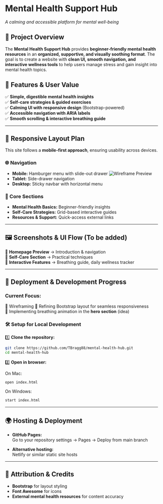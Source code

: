 # Mental Health Support Hub

_A calming and accessible platform for mental well-being_

## 📝 Project Overview

The **Mental Health Support Hub** provides **beginner-friendly mental health resources** in an **organized, supportive, and visually soothing format**. The goal is to create a website with **clean UI, smooth navigation, and interactive wellness tools** to help users manage stress and gain insight into mental health topics.

## 🌟 Features & User Value

✅ **Simple, digestible mental health insights**  
✅ **Self-care strategies & guided exercises**  
✅ **Calming UI with responsive design** (Bootstrap-powered)  
✅ **Accessible navigation with ARIA labels**  
✅ **Smooth scrolling & interactive breathing guide**

---

## 📐 Responsive Layout Plan

This site follows a **mobile-first approach**, ensuring usability across devices.

### 🌐 Navigation

-   **Mobile:** Hamburger menu with slide-out drawer
    ![Wireframe Preview](https://github.com/tbragg88/Wireframes/MHMWF1)
-   **Tablet:** Side-drawer navigation
-   **Desktop:** Sticky navbar with horizontal menu

### 📄 Core Sections

-   **Mental Health Basics:** Beginner-friendly insights
-   **Self-Care Strategies:** Grid-based interactive guides
-   **Resources & Support:** Quick-access external links

---

## 🖼️ Screenshots & UI Flow (To be added)

📌 **Homepage Preview** → Introduction & navigation  
📌 **Self-Care Section** → Practical techniques  
📌 **Interactive Features** → Breathing guide, daily wellness tracker

---

## 🚀 Deployment & Development Progress

### **Current Focus:**

🔹 Wireframing
🔹 Refining Bootstrap layout for seamless responsiveness  
🔹 Implementing breathing animation in the **hero section** (idea)

### 🛠️ Setup for Local Development

1️⃣ **Clone the repository:**

```bash
git clone https://github.com/TBragg88/mental-health-hub.git
cd mental-health-hub
```

2️⃣ **Open in browser:**

On Mac:

```bash
open index.html
```

On Windows:

```bash
start index.html
```

---

## 🌍 Hosting & Deployment

-   **GitHub Pages:**  
    Go to your repository settings → Pages → Deploy from main branch

-   **Alternative hosting:**  
    Netlify or similar static site hosts

---

## 📜 Attribution & Credits

-   **Bootstrap** for layout styling
-   **Font Awesome** for icons
-   **External mental health resources** for content accuracy
